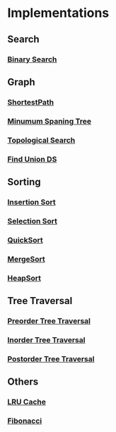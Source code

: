 # Implementations

## Search

### [Binary Search]()


## Graph

### [ShortestPath]()
### [Minumum Spaning Tree]()
### [Topological Search]()
### [Find Union DS]()


## Sorting

### [Insertion Sort]()
### [Selection Sort]()
### [QuickSort]()
### [MergeSort]()
### [HeapSort]()


## Tree Traversal

### [Preorder Tree Traversal]()
### [Inorder Tree Traversal]()
### [Postorder Tree Traversal]()


## Others 

### [LRU Cache]()
### [Fibonacci]()
